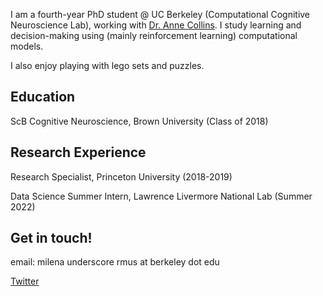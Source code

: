 


I am a fourth-year PhD student @ UC Berkeley (Computational Cognitive Neuroscience Lab), working with [Dr. Anne Collins](https://ccn.berkeley.edu/). I study learning and decision-making using (mainly reinforcement learning) computational models. 

I also enjoy playing with lego sets and puzzles.

## Education 
ScB Cognitive Neuroscience, Brown University (Class of 2018) 

## Research Experience 
Research Specialist, Princeton University (2018-2019)

Data Science Summer Intern, Lawrence Livermore National Lab (Summer 2022)

## Get in touch! 
email: milena underscore rmus at berkeley dot edu 

[Twitter](https://twitter.com/milenamr7)



